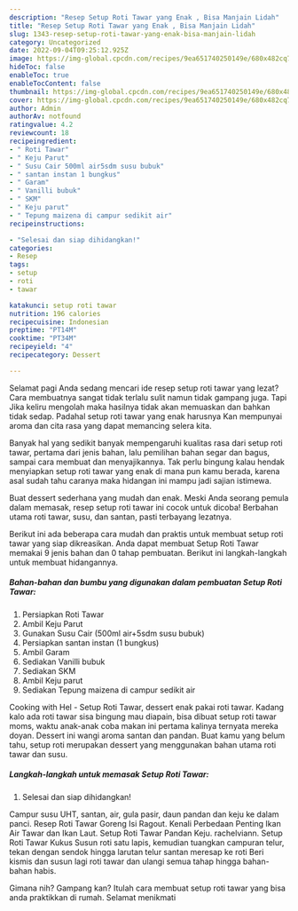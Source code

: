 ```yaml
---
description: "Resep Setup Roti Tawar yang Enak , Bisa Manjain Lidah"
title: "Resep Setup Roti Tawar yang Enak , Bisa Manjain Lidah"
slug: 1343-resep-setup-roti-tawar-yang-enak-bisa-manjain-lidah
category: Uncategorized
date: 2022-09-04T09:25:12.925Z
image: https://img-global.cpcdn.com/recipes/9ea651740250149e/680x482cq70/setup-roti-tawar-foto-resep-utama.jpg
hideToc: false
enableToc: true
enableTocContent: false
thumbnail: https://img-global.cpcdn.com/recipes/9ea651740250149e/680x482cq70/setup-roti-tawar-foto-resep-utama.jpg
cover: https://img-global.cpcdn.com/recipes/9ea651740250149e/680x482cq70/setup-roti-tawar-foto-resep-utama.jpg
author: Admin
authorAv: notfound
ratingvalue: 4.2
reviewcount: 18
recipeingredient:
- " Roti Tawar"
- " Keju Parut"
- " Susu Cair 500ml air5sdm susu bubuk"
- " santan instan 1 bungkus"
- " Garam"
- " Vanilli bubuk"
- " SKM"
- " Keju parut"
- " Tepung maizena di campur sedikit air"
recipeinstructions:

- "Selesai dan siap dihidangkan!"
categories:
- Resep
tags:
- setup
- roti
- tawar

katakunci: setup roti tawar 
nutrition: 196 calories
recipecuisine: Indonesian
preptime: "PT14M"
cooktime: "PT34M"
recipeyield: "4"
recipecategory: Dessert

---
```



Selamat pagi Anda sedang mencari ide resep setup roti tawar yang lezat? Cara membuatnya sangat tidak terlalu sulit namun tidak gampang juga. Tapi Jika keliru mengolah maka hasilnya tidak akan memuaskan dan bahkan tidak sedap. Padahal setup roti tawar yang enak harusnya Kan mempunyai aroma dan cita rasa yang dapat memancing selera kita.


Banyak hal yang sedikit banyak mempengaruhi kualitas rasa dari setup roti tawar, pertama dari jenis bahan, lalu pemilihan bahan segar dan bagus, sampai cara membuat dan menyajikannya. Tak perlu bingung kalau hendak menyiapkan setup roti tawar yang enak di mana pun kamu berada, karena asal sudah tahu caranya maka hidangan ini mampu jadi sajian istimewa.

Buat dessert sederhana yang mudah dan enak. Meski Anda seorang pemula dalam memasak, resep setup roti tawar ini cocok untuk dicoba! Berbahan utama roti tawar, susu, dan santan, pasti terbayang lezatnya.


Berikut ini ada beberapa cara mudah dan praktis untuk membuat setup roti tawar yang siap dikreasikan. Anda dapat membuat Setup Roti Tawar memakai 9 jenis bahan dan 0 tahap pembuatan. Berikut ini langkah-langkah untuk membuat hidangannya.

<!--inarticleads1-->

##### Bahan-bahan dan bumbu yang digunakan dalam pembuatan Setup Roti Tawar:

1. Persiapkan  Roti Tawar
1. Ambil  Keju Parut
1. Gunakan  Susu Cair (500ml air+5sdm susu bubuk)
1. Persiapkan  santan instan (1 bungkus)
1. Ambil  Garam
1. Sediakan  Vanilli bubuk
1. Sediakan  SKM
1. Ambil  Keju parut
1. Sediakan  Tepung maizena di campur sedikit air


Cooking with Hel - Setup Roti Tawar, dessert enak pakai roti tawar. Kadang kalo ada roti tawar sisa bingung mau diapain, bisa dibuat setup roti tawar moms, waktu anak-anak coba makan ini pertama kalinya ternyata mereka doyan. Dessert ini wangi aroma santan dan pandan. Buat kamu yang belum tahu, setup roti merupakan dessert yang menggunakan bahan utama roti tawar dan susu. 

<!--inarticleads2-->

##### Langkah-langkah untuk memasak Setup Roti Tawar:


1. Selesai dan siap dihidangkan!

Campur susu UHT, santan, air, gula pasir, daun pandan dan keju ke dalam panci. Resep Roti Tawar Goreng Isi Ragout. Kenali Perbedaan Penting Ikan Air Tawar dan Ikan Laut. Setup Roti Tawar Pandan Keju. rachelviann. Setup Roti Tawar Kukus Susun roti satu lapis, kemudian tuangkan campuran telur, tekan dengan sendok hingga larutan telur santan meresap ke roti Beri kismis dan susun lagi roti tawar dan ulangi semua tahap hingga bahan-bahan habis. 

Gimana nih? Gampang kan? Itulah cara membuat setup roti tawar yang bisa anda praktikkan di rumah. Selamat menikmati
